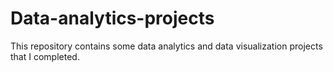 # Data-analytics-projects
This repository contains some data analytics and data visualization projects that I completed.
